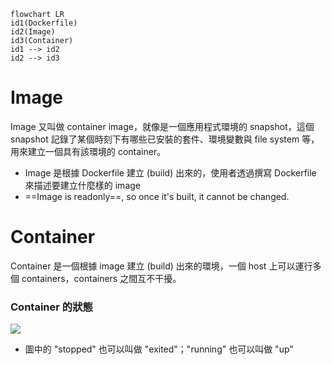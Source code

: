 ```mermaid
flowchart LR
id1(Dockerfile)
id2(Image)
id3(Container)
id1 --> id2
id2 --> id3
```

# Image

Image 又叫做 container image，就像是一個應用程式環境的 snapshot，這個 snapshot 記錄了某個時刻下有哪些已安裝的套件、環境變數與 file system 等，用來建立一個具有該環境的 container。

- Image 是根據 Dockerfile 建立 (build) 出來的，使用者透過撰寫 Dockerfile 來描述要建立什麼樣的 image
- ==Image is readonly==, so once it's built, it cannot be changed.

# Container

Container 是一個根據 image 建立 (build) 出來的環境，一個 host 上可以運行多個 containers，containers 之間互不干擾。

### Container 的狀態

![](<https://raw.githubusercontent.com/Jamison-Chen/KM-software/master/img/docker-container-fsm.png>)

- 圖中的 "stopped" 也可以叫做 "exited"；"running" 也可以叫做 "up"